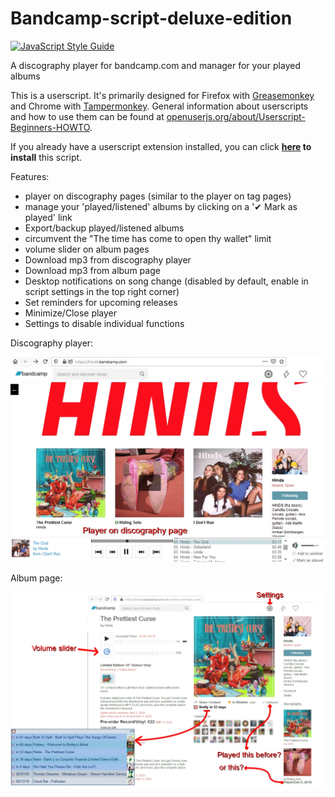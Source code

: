 # Bandcamp-script-deluxe-edition

[![JavaScript Style Guide](https://img.shields.io/badge/code_style-standard-brightgreen.svg)](https://standardjs.com)

A discography player for bandcamp.com and manager for your played albums

This is a userscript. It's primarily designed for Firefox with [Greasemonkey](https://addons.mozilla.org/firefox/addon/greasemonkey/) and Chrome with [Tampermonkey](https://www.tampermonkey.net/). 
General information about userscripts and how to use them can be found at [openuserjs.org/about/Userscript-Beginners-HOWTO](https://openuserjs.org/about/Userscript-Beginners-HOWTO).

If you already have a userscript extension installed, you can click **[here](https://openuserjs.org/install/cuzi/Bandcamp_script_(Deluxe_Edition).user.js) to install** this script.

Features:
 *   player on discography pages (similar to the player on tag pages)
 *   manage your 'played/listened' albums by clicking on a '✔ Mark as played' link
 *   Export/backup played/listened albums
 *   circumvent the "The time has come to open thy wallet" limit
 *   volume slider on album pages
 *   Download mp3 from discography player
 *   Download mp3 from album page
 *   Desktop notifications on song change (disabled by default, enable in script settings in the top right corner)
 *   Set reminders for upcoming releases
 *   Minimize/Close player
 *   Settings to disable individual functions

Discography player:

![Screenshot of discography page](screenshotDiscographyPage.webp)

Album page:

![Screenshot of album page](screenshotAlbumPage.webp)

